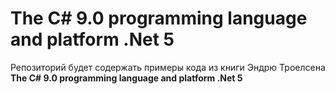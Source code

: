 # The C# 9.0 programming language and platform .Net 5
Репозиторий будет содержать примеры кода из книги Эндрю Троелсена **The C# 9.0 programming language and platform .Net 5**

